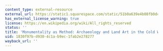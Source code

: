 ```yaml
---
content_type: external-resource
external_url: https://static1.squarespace.com/static/51b0a639e4b08fb0dc8533e2/t/555b7203e4b06aeea501b55c/1432056323797/REP130_05_Kett.pdf
has_external_license_warning: true
license: https://en.wikipedia.org/wiki/All_rights_reserved
status: ''
title: 'Monumentality as Method: Archaeology and Land Art in the Cold War'
uid: 1830f97b-d930-4c1a-b9ec-1fab2e278277
wayback_url: ''
---
```

